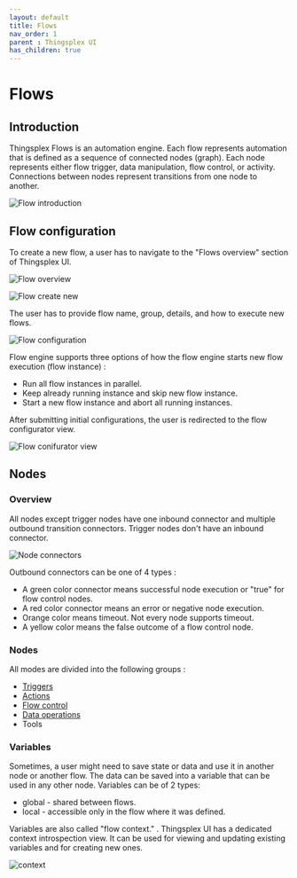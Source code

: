 ```yaml
---
layout: default
title: Flows
nav_order: 1
parent : Thingsplex UI
has_children: true
---
```


# Flows

## Introduction

Thingsplex Flows is an automation engine. Each flow represents automation that is defined as a sequence of connected nodes (graph). Each node represents either flow trigger, data manipulation, flow control, or activity. Connections between nodes represent transitions from one node to another.

![Flow introduction](img/flow-intro.png)

## Flow configuration

To create a new flow, a user has to navigate to the "Flows overview" section of Thingsplex UI. 

![Flow overview](img/flow-menu.png)

![Flow create new](img/flow-add-new-menu.png)

The user has to provide flow name, group, details, and how to execute new flows.

![Flow configuration](img/flow-new-config.png)

Flow engine supports three options of how the flow engine starts new flow execution (flow instance) :

- Run all flow instances in parallel.
- Keep already running instance and skip new flow instance.
- Start a new flow instance and abort all running instances.

After submitting initial configurations, the user is redirected to the flow configurator view.  

![Flow conifurator view](img/flow-configurator.png)

## Nodes

### Overview

All nodes except trigger nodes have one inbound connector and multiple outbound transition connectors. Trigger nodes don't have an inbound connector.

![Node connectors](img/flow-node-connectors.png)

Outbound connectors can be one of 4 types : 

- A green color connector means successful node execution or "true" for flow control nodes.
- A red color connector means an error or negative node execution.
- Orange color means timeout. Not every node supports timeout.
- A yellow color means the false outcome of a flow control node.  

### Nodes

All modes are divided into the following groups :

* [Triggers](nodes/triggers.md)
* [Actions](nodes/actions.md)
* [Flow control](nodes/flow-control.md)
* [Data operations](nodes/data.md)
* Tools

### Variables

Sometimes, a user might need to save state or data and use it in another node or another flow. The data can be saved into a variable that can be used in any other node. Variables can be of 2 types:

 - global - shared between flows.  
 - local - accessible only in the flow where it was defined.

 Variables are also called "flow context." . Thingsplex UI has a dedicated context introspection view. It can be used for viewing and updating existing variables and for creating new ones.

 ![context](img/context.png)